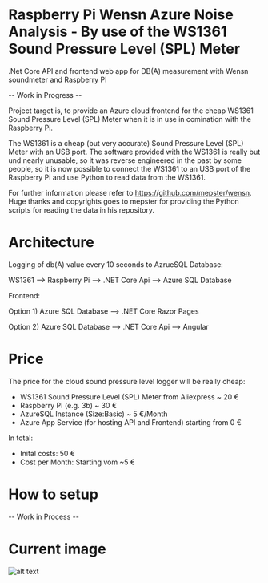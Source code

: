 # Raspberry Pi Wensn Azure Noise Analysis - By use of the WS1361 Sound Pressure Level (SPL) Meter
.Net Core API and frontend web app for DB(A) measurement with Wensn soundmeter and Raspberry PI

-- Work in Progress --

Project target is, to provide an Azure cloud frontend for the cheap WS1361 Sound Pressure Level (SPL) Meter when it is in use in comination with the Raspberry Pi.

The WS1361 is a cheap (but very accurate) Sound Pressure Level (SPL) Meter with an USB port. The software provided with the WS1361 is really but und nearly unusable, so it was reverse engineered in the past by some people, so it is now possible to connect the WS1361 to an USB port of the Raspberry Pi and use Python to read data from the WS1361.

For further information please refer to https://github.com/mepster/wensn. Huge thanks and copyrights goes to mepster for providing the Python scripts for reading the data in his repository. 

# Architecture

Logging of db(A) value every 10 seconds to AzrueSQL Database:

WS1361 --> Raspberry Pi --> .NET Core Api --> Azure SQL Database

Frontend:

Option 1) Azure SQL Database --> .NET Core Razor Pages

Option 2) Azure SQL Database --> .NET Core Api --> Angular

# Price

The price for the cloud sound pressure level logger will be really cheap:

- WS1361 Sound Pressure Level (SPL) Meter from Aliexpress ~ 20 €
- Raspberry PI (e.g. 3b) ~ 30 €
- AzureSQL Instance (Size:Basic) ~ 5 €/Month
- Azure App Service (for hosting API and Frontend) starting from 0 €

In total:
* Inital costs: 50 €
* Cost per Month: Starting vom ~5 €

# How to setup

-- Work in Process --

# Current image

![alt text](https://github.com/ChrisMayor/PiWensnAzureNoiseAnalysis/blob/master/screenshots/current.JPG?raw=true)



